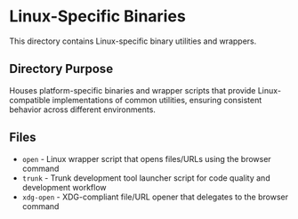 # Linux-Specific Binaries

This directory contains Linux-specific binary utilities and wrappers.

## Directory Purpose

Houses platform-specific binaries and wrapper scripts that provide Linux-compatible implementations of common utilities, ensuring consistent behavior across different environments.

## Files

- `open` - Linux wrapper script that opens files/URLs using the browser command
- `trunk` - Trunk development tool launcher script for code quality and development workflow
- `xdg-open` - XDG-compliant file/URL opener that delegates to the browser command